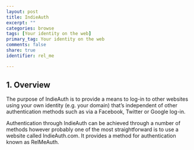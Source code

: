 ```yaml
---
layout: post
title: IndieAuth
excerpt: ""
categories: browse
tags: [Your identity on the web]
primary_tag: Your identity on the web
comments: false
share: true
identifier: rel_me

---
```

## 1. Overview
The purpose of IndieAuth is to provide a means to log-in to other websites using your own identity (e.g. your domain) that’s independent of other authentication methods such as via a Facebook, Twitter or Google log-in.

Authentication through IndieAuth can be achieved through a number of methods however probably one of the most straightforward is to use a website called IndieAuth.com. It provides a method for authentication known as RelMeAuth. 